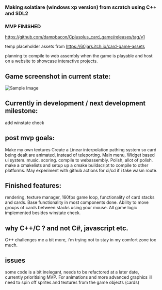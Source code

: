 ### Making solatiare (windows xp version) from scratch using C++ and SDL2
### MVP FINISHED 

https://github.com/dampbacon/Cplusplus_card_game/releases/tag/v1

temp placeholder assets from https://60jars.itch.io/card-game-assets

planning to compile to web assembly when the game is playable and host on a website to showcase interactive projects.

## Game screenshot in current state:
![Sample Image](https://i.imgur.com/8JLAKm1.png)


## Currently in development / next development milestone:
add winstate check

## post mvp goals:
Make my own textures
Create a Linear interpolation pathing system so card being dealt are animated, instead of teleporting.
Main menu, Widget based ui system.
music.
scoring.
compile to webassembly.
Polish, allot of polish.
make a cmakelists and setup up a cmake buildscript to compile to other platforms.
May experiment with github actions for ci/cd if i take wasm route.


## Finished features:
rendering, texture manager, 160fps game loop, functionality of card stacks and cards. Base functionality in most components done.
Ability to move groups of cards between stacks using your mouse.
All game logic implemented besides winstate check.



## why C++/C ? and not C#, javascript etc.
C++ challenges me a bit more, i'm trying not to stay in my comfort zone too much.

## issues
some code is a bit inelegant, needs to be refactored at a later date, currently prioritising MVP.
For animations and more advanced graphics ill need to spin off sprites and textures from the game objects (cards) 
